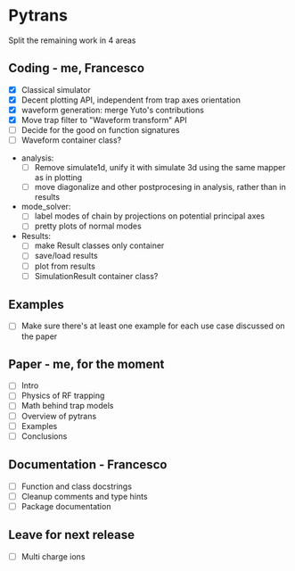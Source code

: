 # Pytrans

Split the remaining work in 4 areas

## Coding - me, Francesco

- [x] Classical simulator
- [x] Decent plotting API, independent from trap axes orientation
- [x] waveform generation: merge Yuto's contributions
- [x] Move trap filter to "Waveform transform" API
- [ ] Decide for the good on function signatures
- [ ] Waveform container class?
- analysis:
  - [ ] Remove simulate1d, unify it with simulate 3d using the same mapper as in plotting
  - [ ] move diagonalize and other postprocesing in analysis, rather than in results
- mode_solver:
  - [ ] label modes of chain by projections on potential principal axes
  - [ ] pretty plots of normal modes
- Results:
  - [ ] make Result classes only container
  - [ ] save/load results
  - [ ] plot from results
  - [ ] SimulationResult container class?

## Examples

- [ ] Make sure there's at least one example for each use case discussed on the paper

## Paper - me, for the moment

- [ ] Intro
- [ ] Physics of RF trapping
- [ ] Math behind trap models
- [ ] Overview of pytrans
- [ ] Examples
- [ ] Conclusions

## Documentation - Francesco

- [ ] Function and class docstrings
- [ ] Cleanup comments and type hints
- [ ] Package documentation

## Leave for next release

- [ ] Multi charge ions
